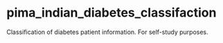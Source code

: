 # pima_indian_diabetes_classifaction
Classification of diabetes patient information. For self-study purposes. 
